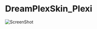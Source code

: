 DreamPlexSkin_Plexi
===================
![ScreenShot](https://raw.github.com/DonDavici/DreamPlexSkin_Plexi/master/screenshots/2_ViewListLong.jpg)
